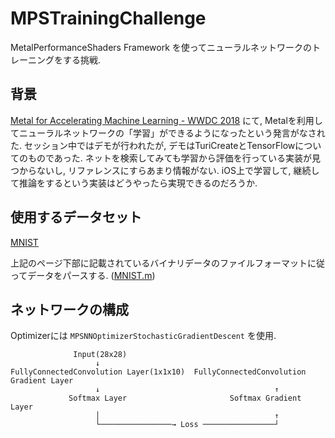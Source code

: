 # MPSTrainingChallenge

MetalPerformanceShaders Framework を使ってニューラルネットワークのトレーニングをする挑戦.

## 背景

[Metal for Accelerating Machine Learning - WWDC 2018](https://developer.apple.com/videos/play/wwdc2018/609/) にて, Metalを利用してニューラルネットワークの「学習」ができるようになったという発言がなされた. セッション中ではデモが行われたが, デモはTuriCreateとTensorFlowについてのものであった. ネットを検索してみても学習から評価を行っている実装が見つからないし, リファレンスにすらあまり情報がない. iOS上で学習して, 継続して推論をするという実装はどうやったら実現できるのだろうか.

## 使用するデータセット

[MNIST](http://yann.lecun.com/exdb/mnist/)

上記のページ下部に記載されているバイナリデータのファイルフォーマットに従ってデータをパースする.  ([MNIST.m](https://github.com/naru-jpn/MPSTrainingChallenge/blob/master/Training/MNIST/MNIST.m))

## ネットワークの構成

Optimizerには `MPSNNOptimizerStochasticGradientDescent` を使用.

```
              Input(28x28)
                   ↓
FullyConnectedConvolution Layer(1x1x10)  FullyConnectedConvolution Gradient Layer
                   ↓                                       ↑
             Softmax Layer                       Softmax Gradient Layer
                   │                                       ↑
                   └────────────────→ Loss ────────────────┘
```
